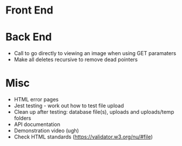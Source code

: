 # Front End



# Back End

- Call to go directly to viewing an image when using GET paramaters
- Make all deletes recursive to remove dead pointers

# Misc

- HTML error pages
- Jest testing - work out how to test file upload
- Clean up after testing: database file(s), uploads and uploads/temp folders
- API documentation
- Demonstration video (ugh)
- Check HTML standards (https://validator.w3.org/nu/#file)
